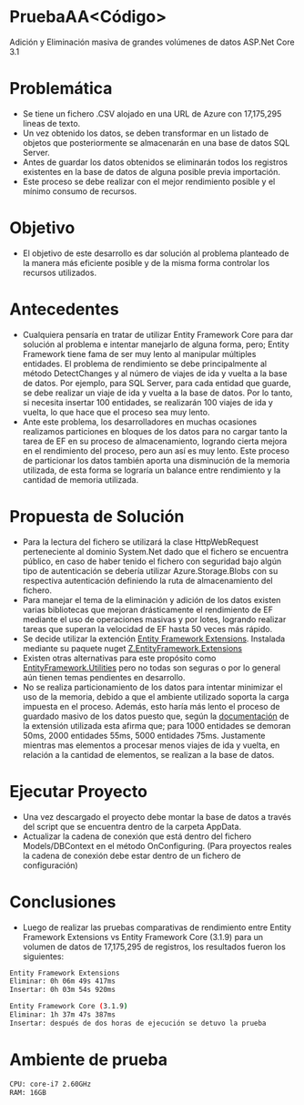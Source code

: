 # PruebaAA<Código>
Adición y Eliminación masiva de grandes volúmenes de datos ASP.Net Core 3.1

# Problemática
  - Se tiene un fichero .CSV alojado en una URL de Azure con 17,175,295 lineas de texto.
  - Un vez obtenido los datos, se deben transformar en un listado de objetos que posteriormente se almacenarán en una base de datos SQL Server.
  - Antes de guardar los datos obtenidos se eliminarán todos los registros existentes en la base de datos de alguna posible previa importación.
  - Este proceso se debe realizar con el mejor rendimiento posible y el mínimo consumo de recursos.
  
 # Objetivo
  - El objetivo de este desarrollo es dar solución al problema planteado de la manera más eficiente posible y de la misma forma controlar los recursos utilizados.
  
# Antecedentes
 - Cualquiera pensaría en tratar de utilizar Entity Framework Core para dar solución al problema e intentar manejarlo de alguna forma, pero; Entity Framework tiene fama de ser muy lento al manipular múltiples entidades. El problema de rendimiento se debe principalmente al método DetectChanges y al número de viajes de ida y vuelta a la base de datos. Por ejemplo, para SQL Server, para cada entidad que guarde, se debe realizar un viaje de ida y vuelta a la base de datos. Por lo tanto, si necesita insertar 100 entidades, se realizarán 100 viajes de ida y vuelta, lo que hace que el proceso sea muy lento. 
  - Ante este problema, los desarrolladores en muchas ocasiones realizamos particiones en bloques de los datos para no cargar tanto la tarea de EF en su proceso de almacenamiento, logrando cierta mejora en el rendimiento del proceso, pero aun así es muy lento. Este proceso de particionar los datos también aporta una disminución de la memoria utilizada, de esta forma se lograría un balance entre rendimiento y la cantidad de memoria utilizada.
 
# Propuesta de Solución
 - Para la lectura del fichero se utilizará la clase HttpWebRequest perteneciente al dominio System.Net dado que el fichero se encuentra público, en caso de haber tenido el fichero con seguridad bajo algún tipo de autenticación se debería utilizar Azure.Storage.Blobs con su respectiva autenticación definiendo la ruta de almacenamiento del fichero.
 - Para manejar el tema de la eliminación y adición de los datos existen varias bibliotecas que mejoran drásticamente el rendimiento de EF mediante el uso de operaciones masivas y por lotes, logrando realizar tareas que superan la velocidad de EF hasta 50 veces más rápido. 
 - Se decide utilizar la extención [Entity Framework Extensions](https://entityframework-extensions.net/bulk-savechanges). Instalada mediante su paquete nuget [Z.EntityFramework.Extensions](https://www.nuget.org/packages/Z.EntityFramework.Extensions/4.0.106)
 - Existen otras alternativas para este propósito como [EntityFramework.Utilities](https://github.com/MikaelEliasson/EntityFramework.Utilities) pero no todas son seguras o por lo general aún tienen temas pendientes en desarrollo.
 - No se realiza particionamiento de los datos para intentar minimizar el uso de la memoria, debido a que el ambiente utilizado soporta la carga impuesta en el proceso. Además, esto haría más lento el proceso de guardado masivo de los datos puesto que, según la [documentación](https://entityframework-extensions.net/bulk-insert) de la extensión utilizada esta afirma que; para 1000 entidades se demoran 50ms, 2000 entidades 55ms, 5000 entidades 75ms. Justamente mientras mas elementos a procesar menos viajes de ida y vuelta, en relación a la cantidad de elementos, se realizan a la base de datos.

# Ejecutar Proyecto
 - Una vez descargado el proyecto debe montar la base de datos a través del script que se encuentra dentro de la carpeta AppData. 
 - Actualizar la cadena de conexión que está dentro del fichero Models/DBContext en el método OnConfiguring. (Para proyectos reales la cadena de conexión debe estar dentro de un fichero de configuración)

# Conclusiones
 - Luego de realizar las pruebas comparativas de rendimiento entre Entity Framework Extensions vs Entity Framework Core (3.1.9) para un volumen de datos de 17,175,295 de registros, los resultados fueron los siguientes:
 
 ```sh
Entity Framework Extensions
Eliminar: 0h 06m 49s 417ms
Insertar: 0h 03m 54s 920ms

Entity Framework Core (3.1.9)
Eliminar: 1h 37m 47s 387ms
Insertar: después de dos horas de ejecución se detuvo la prueba
```
# Ambiente de prueba 
 ```sh
 CPU: core-i7 2.60GHz 
 RAM: 16GB
```
